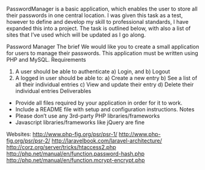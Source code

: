 PasswordManager is a basic application, which enables the user to store all their passwords in one central location. 
I was given this task as a test, however to define and develop my skill to professional standards, I have expanded 
this into a project.  The task is outlined below, with also a list of sites that I’ve used which will be updated 
as I go along.

Password Manager
The brief
We would like you to create a small application for users to manage their passwords.
This application must be written using PHP and MySQL.
Requirements
1) A user should be able to authenticate
a) Login, and
b) Logout
2) A logged in user should be able to:
a) Create a new entry
b) See a list of all their individual entries
c) View and update their entry
d) Delete their individual entries
Deliverables
* Provide all files required by your application in order for it to work.
* Include a README file with setup and configuration instructions.
Notes
* Please don’t use any 3rd-party PHP libraries/frameworks
* Javascript libraries/frameworks like jQuery are fine


Websites:
http://www.php-fig.org/psr/psr-1/
http://www.php-fig.org/psr/psr-2/
http://laravelbook.com/laravel-architecture/
http://corz.org/server/tricks/htaccess2.php
http://php.net/manual/en/function.password-hash.php
http://php.net/manual/en/function.mcrypt-encrypt.php
